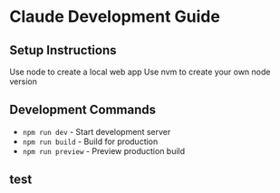 # Claude Development Guide

## Setup Instructions

Use node to create a local web app
Use nvm to create your own node version

## Development Commands

- `npm run dev` - Start development server
- `npm run build` - Build for production
- `npm run preview` - Preview production build

## test


